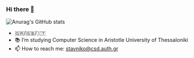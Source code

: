 ### Hi there 👋

![Anurag's GitHub stats](https://github-readme-stats.vercel.app/api?username=StavrosNik4&show_icons=true&theme=transparent)

- 🇬🇷/🇬🇧/🇮🇹
- 📚 I’m studying Computer Science in Aristotle University of Thessaloniki
- 📫 How to reach me: stavniko@csd.auth.gr

<!--
**StavrosNik4/StavrosNik4** is a ✨ _special_ ✨ repository because its `README.md` (this file) appears on your GitHub profile.

Here are some ideas to get you started:

- 🔭 I’m currently working on ...
- 🌱 I’m currently learning ...
- 👯 I’m looking to collaborate on ...
- 🤔 I’m looking for help with ...
- 💬 Ask me about ...
- 📫 How to reach me: ...
- 😄 Pronouns: ...
- ⚡ Fun fact: ...
-->
